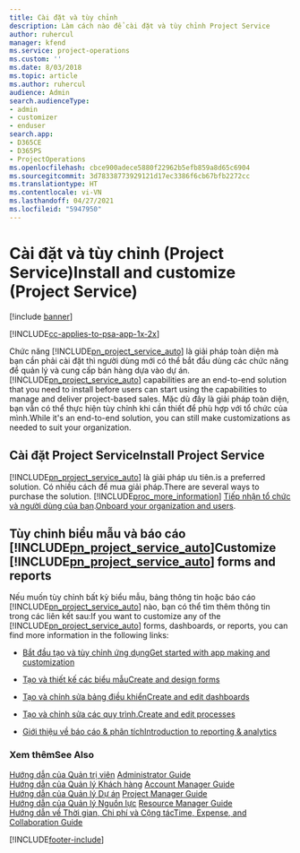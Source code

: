 ```yaml
---
title: Cài đặt và tùy chỉnh
description: Làm cách nào để cài đặt và tùy chỉnh Project Service
author: ruhercul
manager: kfend
ms.service: project-operations
ms.custom: ''
ms.date: 8/03/2018
ms.topic: article
ms.author: ruhercul
audience: Admin
search.audienceType:
- admin
- customizer
- enduser
search.app:
- D365CE
- D365PS
- ProjectOperations
ms.openlocfilehash: cbce900adece5880f22962b5efb859a8d65c6904
ms.sourcegitcommit: 3d78338773929121d17ec3386f6cb67bfb2272cc
ms.translationtype: HT
ms.contentlocale: vi-VN
ms.lasthandoff: 04/27/2021
ms.locfileid: "5947950"
---
```

# <a name="install-and-customize-project-service"></a><span data-ttu-id="e5bbb-103">Cài đặt và tùy chỉnh (Project Service)</span><span class="sxs-lookup"><span data-stu-id="e5bbb-103">Install and customize (Project Service)</span></span>

[!include [banner](../includes/psa-now-project-operations.md)]

[!INCLUDE[cc-applies-to-psa-app-1x-2x](../includes/cc-applies-to-psa-app-1x-2x.md)]

<span data-ttu-id="e5bbb-104">Chức năng [!INCLUDE[pn_project_service_auto](../includes/pn-project-service-auto.md)] là giải pháp toàn diện mà bạn cần phải cài đặt thì người dùng mới có thể bắt đầu dùng các chức năng để quản lý và cung cấp bán hàng dựa vào dự án.</span><span class="sxs-lookup"><span data-stu-id="e5bbb-104">[!INCLUDE[pn_project_service_auto](../includes/pn-project-service-auto.md)] capabilities are an end-to-end solution that you need to install before users can start using the capabilities to manage and deliver project-based sales.</span></span> <span data-ttu-id="e5bbb-105">Mặc dù đây là giải pháp toàn diện, bạn vẫn có thể thực hiện tùy chỉnh khi cần thiết để phù hợp với tổ chức của mình.</span><span class="sxs-lookup"><span data-stu-id="e5bbb-105">While it's an end-to-end solution, you can still make customizations as needed to suit your organization.</span></span>  
<!-- TODO: I expect to find the information on how to get and install this here. Please find that and add it here. Same for Project Service.--> 
  
## <a name="install-project-service"></a><span data-ttu-id="e5bbb-106">Cài đặt Project Service</span><span class="sxs-lookup"><span data-stu-id="e5bbb-106">Install Project Service</span></span>  
 [!INCLUDE[pn_project_service_auto](../includes/pn-project-service-auto.md)] <span data-ttu-id="e5bbb-107">là giải pháp ưu tiên.</span><span class="sxs-lookup"><span data-stu-id="e5bbb-107">is a preferred solution.</span></span> <span data-ttu-id="e5bbb-108">Có nhiều cách để mua giải pháp.</span><span class="sxs-lookup"><span data-stu-id="e5bbb-108">There are several ways to purchase the solution.</span></span> [!INCLUDE[proc_more_information](../includes/proc-more-information.md)] <span data-ttu-id="e5bbb-109">[Tiếp nhận tổ chức và người dùng của bạn](/dynamics365/customerengagement/on-premises/admin/onboard-your-organization-and-users-to-dynamics-365-online).</span><span class="sxs-lookup"><span data-stu-id="e5bbb-109">[Onboard your organization and users](/dynamics365/customerengagement/on-premises/admin/onboard-your-organization-and-users-to-dynamics-365-online).</span></span>  
  
## <a name="customize-pn_project_service_auto-forms-and-reports"></a><span data-ttu-id="e5bbb-110">Tùy chỉnh biểu mẫu và báo cáo [!INCLUDE[pn_project_service_auto](../includes/pn-project-service-auto.md)]</span><span class="sxs-lookup"><span data-stu-id="e5bbb-110">Customize [!INCLUDE[pn_project_service_auto](../includes/pn-project-service-auto.md)] forms and reports</span></span>  
 <span data-ttu-id="e5bbb-111">Nếu muốn tùy chỉnh bất kỳ biểu mẫu, bảng thông tin hoặc báo cáo [!INCLUDE[pn_project_service_auto](../includes/pn-project-service-auto.md)] nào, bạn có thể tìm thêm thông tin trong các liên kết sau:</span><span class="sxs-lookup"><span data-stu-id="e5bbb-111">If you want to customize any of the [!INCLUDE[pn_project_service_auto](../includes/pn-project-service-auto.md)] forms, dashboards, or reports, you can find more information in the following links:</span></span>  
  
- [<span data-ttu-id="e5bbb-112">Bắt đầu tạo và tùy chỉnh ứng dụng</span><span class="sxs-lookup"><span data-stu-id="e5bbb-112">Get started with app making and customization</span></span>](/dynamics365/customerengagement/on-premises/customize/getting-started-customization)  
  
- [<span data-ttu-id="e5bbb-113">Tạo và thiết kế các biểu mẫu</span><span class="sxs-lookup"><span data-stu-id="e5bbb-113">Create and design forms</span></span>](/dynamics365/customerengagement/on-premises/customize/create-design-forms)  
  
- [<span data-ttu-id="e5bbb-114">Tạo và chỉnh sửa bảng điều khiển</span><span class="sxs-lookup"><span data-stu-id="e5bbb-114">Create and edit dashboards</span></span>](/dynamics365/customerengagement/on-premises/customize/create-edit-dashboards)  
  
- [<span data-ttu-id="e5bbb-115">Tạo và chỉnh sửa các quy trình.</span><span class="sxs-lookup"><span data-stu-id="e5bbb-115">Create and edit processes</span></span>](/dynamics365/customerengagement/on-premises/customize/guide-staff-through-common-tasks-processes)  
  
- [<span data-ttu-id="e5bbb-116">Giới thiệu về báo cáo & phân tích</span><span class="sxs-lookup"><span data-stu-id="e5bbb-116">Introduction to reporting & analytics</span></span>](/dynamics365/customerengagement/on-premises/analytics/reporting-analytics-with-dynamics-365)  
  
### <a name="see-also"></a><span data-ttu-id="e5bbb-117">Xem thêm</span><span class="sxs-lookup"><span data-stu-id="e5bbb-117">See Also</span></span>  
 <span data-ttu-id="e5bbb-118">[Hướng dẫn của Quản trị viên](../psa/admin-guide.md) </span><span class="sxs-lookup"><span data-stu-id="e5bbb-118">[Administrator Guide](../psa/admin-guide.md) </span></span>  
 <span data-ttu-id="e5bbb-119">[Hướng dẫn của Quản lý Khách hàng](../psa/account-manager-guide.md) </span><span class="sxs-lookup"><span data-stu-id="e5bbb-119">[Account Manager Guide](../psa/account-manager-guide.md) </span></span>  
 <span data-ttu-id="e5bbb-120">[Hướng dẫn của Quản lý Dự án](../psa/project-manager-guide.md) </span><span class="sxs-lookup"><span data-stu-id="e5bbb-120">[Project Manager Guide](../psa/project-manager-guide.md) </span></span>  
 <span data-ttu-id="e5bbb-121">[Hướng dẫn của Quản lý Nguồn lực](../psa/resource-manager-guide.md) </span><span class="sxs-lookup"><span data-stu-id="e5bbb-121">[Resource Manager Guide](../psa/resource-manager-guide.md) </span></span>  
 [<span data-ttu-id="e5bbb-122">Hướng dẫn về Thời gian, Chi phí và Cộng tác</span><span class="sxs-lookup"><span data-stu-id="e5bbb-122">Time, Expense, and Collaboration Guide</span></span>](../psa/time-expense-collaboration-guide.md)


[!INCLUDE[footer-include](../includes/footer-banner.md)]
